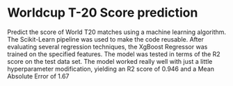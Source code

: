 # Worldcup T-20 Score prediction

Predict the score of World T20 matches using a machine learning algorithm.
The Scikit-Learn pipeline was used to make the code reusable. 
After evaluating several regression techniques,
the XgBoost Regressor was trained on the specified features.
The model was tested in terms of the R2 score on the test data set.
The model worked really well with just a little hyperparameter modification, yielding an R2 score of 0.946 and a Mean Absolute Error of 1.67
